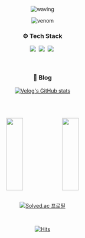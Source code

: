 



<div align="center">

  ![waving](https://capsule-render.vercel.app/api?type=waving&height=200&text=woohyeok&fontAlign=80&fontAlignY=40&color=0:2ebf91,100:8360c3&fontColor=ffffff&animation=twinkling)
  
  ![venom](https://capsule-render.vercel.app/api?type=venom&height=200&text=woohyeok&fontSize=70&color=0:8871e5,100:b678c4&stroke=b678c4&animation=twinkling)
  
  <h3 align="center">⚙️ Tech Stack</h3>
  <img src="https://img.shields.io/badge/react-20232a.svg?style=for-the-badge&logo=react&logoColor=61DAFB" />&nbsp
  <img src="https://img.shields.io/badge/typescript-%23007ACC.svg?style=for-the-badge&amp;logo=typescript&amp;logoColor=white"/>&nbsp
  <img src="https://img.shields.io/badge/Next-black?style=for-the-badge&amp;logo=next.js&amp;logoColor=white"/>&nbsp

</br>
<br>
<br>

<h3 align="center">📝 Blog </h3>


[![Velog's GitHub stats](https://velog-readme-stats.vercel.app/api/list?name=woogur29)](https://velog.io/@woogur29/posts)


<br>
<br>
<br>


<div>
<img width="30%" height="195px" src="https://streak-stats.demolab.com?user=wo-o29&theme=buefy-dark&locale=en"><img width="30%" height="195px" src="https://github-readme-stats.vercel.app/api/top-langs/?username=woo29&layout=compact&theme=tokyonight&hide_border=false">
</div>



<br>

[![Solved.ac
프로필](http://mazassumnida.wtf/api/v2/generate_badge?boj=woogur29)](https://solved.ac/woogur29)



<br>

[![Hits](https://hits.seeyoufarm.com/api/count/incr/badge.svg?url=https%3A%2F%2Fgithub.com%2F%2508woogur29%2Fhit-counter&count_bg=%23375BFF&title_bg=%23000000&icon=ghostery.svg&icon_color=%23FFFFFF&title=+-&edge_flat=false)](https://hits.seeyoufarm.com)
</div>
